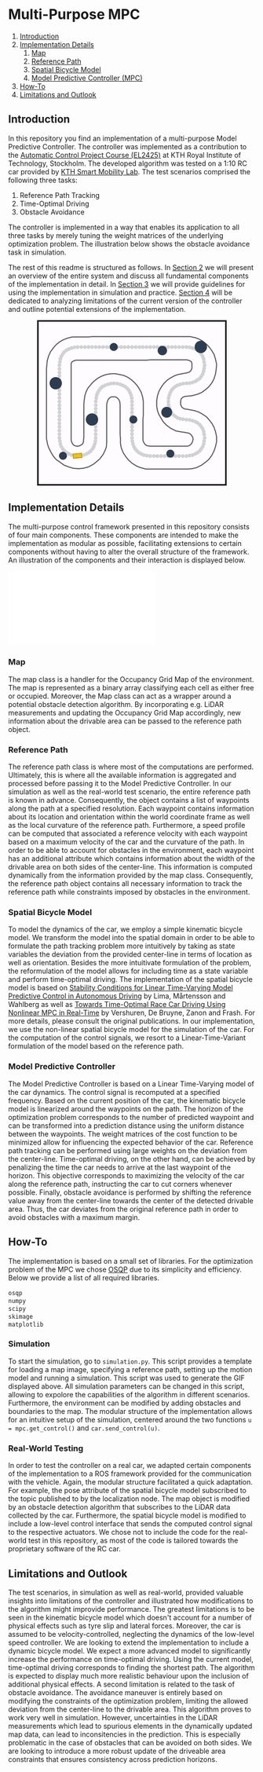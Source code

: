# Multi-Purpose MPC

1. [Introduction](#introduction)
2. [Implementation Details](#implementation-details)
   1. [Map](#map)
   2. [Reference Path](#reference-path)
   3. [Spatial Bicycle Model](#spatial-bicycle-model)
   4. [Model Predictive Controller (MPC)](#model-predictive-controller)
3. [How-To](#how-to)
4. [Limitations and Outlook](#limitations-and-outlook)

## Introduction

In this repository you find an implementation of a multi-purpose Model Predictive Controller. The controller was implemented as a contribution to the [Automatic Control Project Course (EL2425)](https://www.kth.se/student/kurser/kurs/EL2425) at KTH Royal Institute of Technology, Stockholm. 
The developed algorithm was tested on a 1:10 RC car provided by [KTH Smart Mobility Lab](https://www.kth.se/dcs/research/control-of-transport/smart-mobility-lab/smart-mobility-lab-1.441539). The test scenarios comprised the following three tasks:

1. Reference Path Tracking
2. Time-Optimal Driving
3. Obstacle Avoidance

The controller is implemented in a way that enables its application to all three tasks by merely tuning the weight matrices of the underlying optimization problem. The illustration below shows the obstacle avoidance task in simulation.

The rest of this readme is structured as follows. In [Section 2](##Components) we will present an overview of the entire system and discuss all fundamental components of the implementation in detail. In [Section 3](##How-To) we will provide guidelines for using the implementation in simulation and practice. [Section 4](##Limitations) will be dedicated to analyzing limitations of the current version of the controller and outline potential extensions of the implementation.

<p align="center">
<img src="animation.gif">
</p>

## Implementation Details

The multi-purpose control framework presented in this repository consists of four main components. These components are intended to make the implementation as modular as possible, facilitating extensions to certain components without having to alter the overall structure of the framework. An illustration of the components and their interaction is displayed below.

![Model View Controller](MPC_Framework.pdf)

### Map 

The map class is a handler for the Occupancy Grid Map of the environment. The map is represented as a binary array classifying each cell as either free or occupied. Moreover, the Map class can act as a wrapper around a potential obstacle detection algorithm. By incorporating e.g. LiDAR measurements and updating the Occupancy Grid Map accordingly, new information about the drivable area can be passed to the reference path object.

### Reference Path

The reference path class is where most of the computations are performed. Ultimately, this is where all the available information is aggregated and processed before passing it to the Model Predictive Controller. In our simulation as well as the real-world test scenario, the entire reference path is known in advance. Consequently, the object contains a list of waypoints along the path at a specified resolution. Each waypoint contains information about its location and orientation within the world coordinate frame as well as the local curvature of the reference path. Furthermore, a speed profile can be computed that associated a reference velocity with each waypoint based on a maximum velocity of the car and the curvature of the path.
In order to be able to account for obstacles in the environment, each waypoint has an additional attribute which contains information about the width of the drivable area on both sides of the center-line. This information is computed dynamically from the information provided by the map class. Consequently, the reference path object contains all necessary information to track the reference path while constraints imposed by obstacles in the environment.

### Spatial Bicycle Model

To model the dynamics of the car, we employ a simple kinematic bicycle model. We transform the model into the spatial domain in order to be able to formulate the path tracking problem more intuitively by taking as state variables the deviation from the provided center-line in terms of location as well as orientation. Besides the more intuitivate formulation of the problem, the reformulation of the model allows for including time as a state variable and perform time-optimal driving. 
The implementation of the spatial bicycle model is based on [Stability Conditions for Linear Time-Varying Model Predictive Control in Autonomous
Driving](http://urn.kb.se/resolve?urn=urn:nbn:se:kth:diva-220576) by Lima, Mårtensson and Wahlberg as well as [Towards Time-Optimal Race Car Driving Using Nonlinear MPC in Real-Time](https://www.researchgate.net/profile/Robin_Verschueren/publication/269860931_Towards_Time-Optimal_Race_Car_Driving_Using_Nonlinear_MPC_in_Real-Time/links/56ab66e108aeadd1bdce436b/Towards-Time-Optimal-Race-Car-Driving-Using-Nonlinear-MPC-in-Real-Time.pdf?origin=publication_detail) by Vershuren, De Bruyne, Zanon and Frash. For more details, please consult the original publications.
In our implementation, we use the non-linear spatial bicycle model for the simulation of the car. For the computation of the control signals, we resort to a Linear-Time-Variant formulation of the model based on the reference path.

### Model Predictive Controller

The Model Predictive Controller is based on a Linear Time-Varying model of the car dynamics. The control signal is recomputed at a specified frequency. Based on the current position of the car, the kinematic bicycle model is linearized around the waypoints on the path. The horizon of the optimization problem corresponds to the number of predicted waypoint and can be transformed into a prediction distance using the uniform distance between the waypoints. 
The weight matrices of the cost function to be minimized allow for influencing the expected behavior of the car. Reference path tracking can be performed using large weights on the deviation from the center-line. Time-optimal driving, on the other hand, can be achieved by penalizing the time the car needs to arrive at the last waypoint of the horizon. This objective corresponds to maximizing the velocity of the car along the reference path, instructing the car to cut corners whenever possible. Finally, obstacle avoidance is performed by shifting the reference value away from the center-line towards the center of the detected drivable area. Thus, the car deviates from the original reference path in order to avoid obstacles with a maximum margin.

## How-To

The implementation is based on a small set of libraries. For the optimization problem of the MPC we chose [OSQP](https://osqp.org) due to its simplicity and efficiency. Below we provide a list of all required libraries.

```
osqp
numpy
scipy
skimage
matplotlib
```

### Simulation

To start the simulation, go to ```simulation.py```. This script provides a template for loading a map image, specifying a reference path, setting up the motion model and running a simulation. This script was used to generate the GIF displayed above. All simulation parameters can be changed in this script, allowing to expolore the capabilities of the algorithm in different scenarios. Furthermore, the environment can be modified by adding obstacles and boundaries to the map. The modular structure of the implementation allows for an intuitive setup of the simulation, centered around the two functions ```u = mpc.get_control()``` and ```car.send_control(u)```.

### Real-World Testing

In order to test the controller on a real car, we adapted certain components of the implementation to a ROS framework provided for the communication with the vehicle. Again, the modular structure facilitated a quick adaptation. For example, the pose attribute of the spatial bicycle model subscribed to the topic published to by the localization node. The map object is modified by an obstacle detection algorithm that subscribes to the LiDAR data collected by the car. Furthermore, the spatial bicycle model is modified to include a low-level control interface that sends the computed control signal to the respective actuators. We chose not to include the code for the real-world test in this repository, as most of the code is tailored towards the proprietary software of the RC car.

## Limitations and Outlook

The test scenarios, in simulation as well as real-world, provided valuable insights into limitations of the controller and illustrated how modifications to the algorithm might improvide performance. The greatest limitations is to be seen in the kinematic bicycle model which doesn't account for a number of physical effects such as tyre slip and lateral forces. Moreover, the car is assumed to be velocity-controlled, neglecting the dynamics of the low-level speed controller. We are looking to extend the implementation to include a dynamic bicycle model. We expect a more advanced model to significantly increase the performance on time-optimal driving. Using the current model, time-optimal driving corresponds to finding the shortest path. The algorithm is expected to display much more realistic behaviour upon the inclusion of additional physical effects.
A second limitation is related to the task of obstacle avoidance. The avoidance maneuver is entirely based on modifying the constraints of the optimization problem, limiting the allowed deviation from the center-line to the drivable area. This algorithm proves to work very well in simulation. However, uncertainties in the LiDAR measurements which lead to spurious elements in the dynamically updated map data, can lead to inconsitencies in the prediction. This is especially problematic in the case of obstacles that can be avoided on both sides. We are looking to introduce a more robust update of the driveable area constraints that ensures consistency across prediction horizons.

